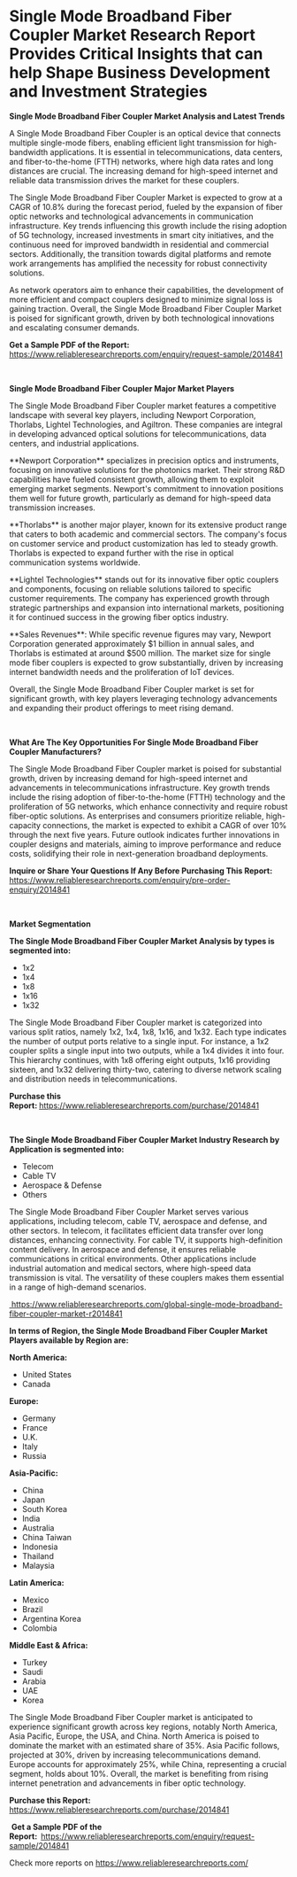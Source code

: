 <p><h1>Single Mode Broadband Fiber Coupler Market Research Report Provides Critical Insights that can help Shape Business Development and Investment Strategies</h1></p><p><strong>Single Mode Broadband Fiber Coupler Market Analysis and Latest Trends</strong></p>
<p><p>A Single Mode Broadband Fiber Coupler is an optical device that connects multiple single-mode fibers, enabling efficient light transmission for high-bandwidth applications. It is essential in telecommunications, data centers, and fiber-to-the-home (FTTH) networks, where high data rates and long distances are crucial. The increasing demand for high-speed internet and reliable data transmission drives the market for these couplers.</p><p>The Single Mode Broadband Fiber Coupler Market is expected to grow at a CAGR of 10.8% during the forecast period, fueled by the expansion of fiber optic networks and technological advancements in communication infrastructure. Key trends influencing this growth include the rising adoption of 5G technology, increased investments in smart city initiatives, and the continuous need for improved bandwidth in residential and commercial sectors. Additionally, the transition towards digital platforms and remote work arrangements has amplified the necessity for robust connectivity solutions.</p><p>As network operators aim to enhance their capabilities, the development of more efficient and compact couplers designed to minimize signal loss is gaining traction. Overall, the Single Mode Broadband Fiber Coupler Market is poised for significant growth, driven by both technological innovations and escalating consumer demands.</p></p>
<p><strong>Get a Sample PDF of the Report:&nbsp;</strong> <a href="https://www.reliableresearchreports.com/enquiry/request-sample/2014841?utm_campaign=3253&utm_medium=2&utm_source=Github&utm_content=ia&utm_term=29032025&utm_id=single-mode-broadband-fiber-coupler">https://www.reliableresearchreports.com/enquiry/request-sample/2014841</a></p>
<p>&nbsp;</p>
<p><strong>Single Mode Broadband Fiber Coupler Major Market Players</strong></p>
<p><p>The Single Mode Broadband Fiber Coupler market features a competitive landscape with several key players, including Newport Corporation, Thorlabs, Lightel Technologies, and Agiltron. These companies are integral in developing advanced optical solutions for telecommunications, data centers, and industrial applications.</p><p>**Newport Corporation** specializes in precision optics and instruments, focusing on innovative solutions for the photonics market. Their strong R&D capabilities have fueled consistent growth, allowing them to exploit emerging market segments. Newport's commitment to innovation positions them well for future growth, particularly as demand for high-speed data transmission increases.</p><p>**Thorlabs** is another major player, known for its extensive product range that caters to both academic and commercial sectors. The company's focus on customer service and product customization has led to steady growth. Thorlabs is expected to expand further with the rise in optical communication systems worldwide.</p><p>**Lightel Technologies** stands out for its innovative fiber optic couplers and components, focusing on reliable solutions tailored to specific customer requirements. The company has experienced growth through strategic partnerships and expansion into international markets, positioning it for continued success in the growing fiber optics industry.</p><p>**Sales Revenues**: While specific revenue figures may vary, Newport Corporation generated approximately $1 billion in annual sales, and Thorlabs is estimated at around $500 million. The market size for single mode fiber couplers is expected to grow substantially, driven by increasing internet bandwidth needs and the proliferation of IoT devices.</p><p>Overall, the Single Mode Broadband Fiber Coupler market is set for significant growth, with key players leveraging technology advancements and expanding their product offerings to meet rising demand.</p></p>
<p>&nbsp;</p>
<p><strong>What Are The Key Opportunities For Single Mode Broadband Fiber Coupler Manufacturers?</strong></p>
<p><p>The Single Mode Broadband Fiber Coupler market is poised for substantial growth, driven by increasing demand for high-speed internet and advancements in telecommunications infrastructure. Key growth trends include the rising adoption of fiber-to-the-home (FTTH) technology and the proliferation of 5G networks, which enhance connectivity and require robust fiber-optic solutions. As enterprises and consumers prioritize reliable, high-capacity connections, the market is expected to exhibit a CAGR of over 10% through the next five years. Future outlook indicates further innovations in coupler designs and materials, aiming to improve performance and reduce costs, solidifying their role in next-generation broadband deployments.</p></p>
<p><strong>Inquire or Share Your Questions If Any Before Purchasing This Report:</strong> <a href="https://www.reliableresearchreports.com/enquiry/pre-order-enquiry/2014841?utm_campaign=3253&utm_medium=2&utm_source=Github&utm_content=ia&utm_term=29032025&utm_id=single-mode-broadband-fiber-coupler">https://www.reliableresearchreports.com/enquiry/pre-order-enquiry/2014841</a></p>
<p>&nbsp;</p>
<p><strong>Market Segmentation</strong></p>
<p><strong>The Single Mode Broadband Fiber Coupler Market Analysis by types is segmented into:</strong></p>
<p><ul><li>1x2</li><li>1x4</li><li>1x8</li><li>1x16</li><li>1x32</li></ul></p>
<p><p>The Single Mode Broadband Fiber Coupler market is categorized into various split ratios, namely 1x2, 1x4, 1x8, 1x16, and 1x32. Each type indicates the number of output ports relative to a single input. For instance, a 1x2 coupler splits a single input into two outputs, while a 1x4 divides it into four. This hierarchy continues, with 1x8 offering eight outputs, 1x16 providing sixteen, and 1x32 delivering thirty-two, catering to diverse network scaling and distribution needs in telecommunications.</p></p>
<p><strong>Purchase this Report:&nbsp;</strong><a href="https://www.reliableresearchreports.com/purchase/2014841?utm_campaign=3253&utm_medium=2&utm_source=Github&utm_content=ia&utm_term=29032025&utm_id=single-mode-broadband-fiber-coupler">https://www.reliableresearchreports.com/purchase/2014841</a></p>
<p>&nbsp;</p>
<p><strong>The Single Mode Broadband Fiber Coupler Market Industry Research by Application is segmented into:</strong></p>
<p><ul><li>Telecom</li><li>Cable TV</li><li>Aerospace & Defense</li><li>Others</li></ul></p>
<p><p>The Single Mode Broadband Fiber Coupler Market serves various applications, including telecom, cable TV, aerospace and defense, and other sectors. In telecom, it facilitates efficient data transfer over long distances, enhancing connectivity. For cable TV, it supports high-definition content delivery. In aerospace and defense, it ensures reliable communications in critical environments. Other applications include industrial automation and medical sectors, where high-speed data transmission is vital. The versatility of these couplers makes them essential in a range of high-demand scenarios.</p></p>
<p><a href="https://www.reliableresearchreports.com/global-single-mode-broadband-fiber-coupler-market-r2014841?utm_campaign=3253&utm_medium=2&utm_source=Github&utm_content=ia&utm_term=29032025&utm_id=single-mode-broadband-fiber-coupler">&nbsp;https://www.reliableresearchreports.com/global-single-mode-broadband-fiber-coupler-market-r2014841</a></p>
<p><strong>In terms of Region, the Single Mode Broadband Fiber Coupler Market Players available by Region are:</strong></p>
<p>
    <p> <strong> North America: </strong>
        <ul>
            <li>United States</li>
            <li>Canada</li>
        </ul>
        </p> 
    <p> <strong> Europe: </strong>
        <ul>
            <li>Germany</li>
            <li>France</li>
            <li>U.K.</li>
            <li>Italy</li>
            <li>Russia</li>
        </ul>
        </p> 
    <p> <strong> Asia-Pacific: </strong>
        <ul>
            <li>China</li>
            <li>Japan</li>
            <li>South Korea</li>
            <li>India</li>
            <li>Australia</li>
            <li>China Taiwan</li>
            <li>Indonesia</li>
            <li>Thailand</li>
            <li>Malaysia</li>
        </ul>
        </p> 
    <p> <strong> Latin America: </strong>
        <ul>
            <li>Mexico</li>
            <li>Brazil</li>
            <li>Argentina Korea</li>
            <li>Colombia</li>
        </ul>
        </p> 
    <p> <strong> Middle East & Africa: </strong>
        <ul>
            <li>Turkey</li>
            <li>Saudi</li>
            <li>Arabia</li>
            <li>UAE</li>
            <li>Korea</li>
        </ul>
    </p>
    </p>
<p><p>The Single Mode Broadband Fiber Coupler market is anticipated to experience significant growth across key regions, notably North America, Asia Pacific, Europe, the USA, and China. North America is poised to dominate the market with an estimated share of 35%. Asia Pacific follows, projected at 30%, driven by increasing telecommunications demand. Europe accounts for approximately 25%, while China, representing a crucial segment, holds about 10%. Overall, the market is benefiting from rising internet penetration and advancements in fiber optic technology.</p></p>
<p><strong>Purchase this Report: </strong><a href="https://www.reliableresearchreports.com/purchase/2014841?utm_campaign=3253&utm_medium=2&utm_source=Github&utm_content=ia&utm_term=29032025&utm_id=single-mode-broadband-fiber-coupler">https://www.reliableresearchreports.com/purchase/2014841</a></p>
<p>&nbsp;<strong>Get a Sample PDF of the Report:&nbsp;&nbsp;</strong><a href="https://www.reliableresearchreports.com/enquiry/request-sample/2014841?utm_campaign=3253&utm_medium=2&utm_source=Github&utm_content=ia&utm_term=29032025&utm_id=single-mode-broadband-fiber-coupler">https://www.reliableresearchreports.com/enquiry/request-sample/2014841</a></p>
<p><strong></strong></p>
<p>Check more reports on <a href="https://www.reliableresearchreports.com/?utm_campaign=3253&utm_medium=2&utm_source=Github&utm_content=ia&utm_term=29032025&utm_id=single-mode-broadband-fiber-coupler">https://www.reliableresearchreports.com/</a></p>